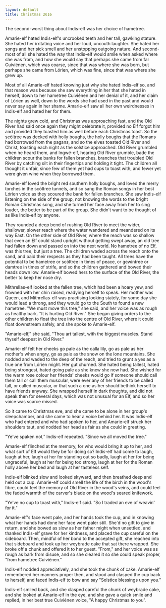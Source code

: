 ```yaml
---
layout: default
title: Christmas 2016
---
```

The second-worst thing about Indis-elf was her choice of hametree.

Amarie-elf hated Indis-elf's uncrooked teeth and her tall, gawking stature.  She
hated her irritating voice and her loud, uncouth laughter.  She hated her songs
and her sick smell and her unstopping outgoing nature.  And second-most of all
she hated the way that Indis-elf would smile when asked where she was from, and
how she would say that perhaps she came from far Cuiviénen, which was coarse,
since that was where she was born, but perhaps she came from Lórien, which was
fine, since that was where she grew up.

Most of all Amarie-elf hated knowing just why she hated Indis-elf so, and that
reason was because she saw everything in her that she hated in herself, down to
her hametree Cuiviénen and her denial of it, and her claim of Lórien as well,
down to the words she had used in the past and would never say again in her
shame.  Amarie-elf saw all her own weirdnesses in Indis-elf and hated her for
them.

The nights grew cold, and Christmas was approaching fast, and the Old River had
said once again they might celebrate it, provided no Elf forgot him and
provided they toasted him as well before each Christmas toast.  So the scōltree
was decked with holly boughs, the holly boughs that the Romans had borrowed
from the pagans, and so the elves toasted Old River and Christ, toasting each
night as the solstice approached.  Old River grumbled when he heard them, and
Ingwë-elf, hearing Old River grumble, bade the children scour the banks for
fallen branches, branches that troubled Old River by catching silt in their
fingertips and holding it tight.  The children all thought it unfair, since few
of them yet had cups to toast with, and fewer yet were given wine when they
borrowed them.

Amarie-elf loved the bright red southern holly boughs, and loved the merry
torches in the scōltree tunnels, and so sang the Roman songs in her best Lórien
voice as they scoured the bank for fallen branches.  She saw Indis-elf
listening on the side of the group, not knowing the words to the bright Roman
Christmas song, and she turned her face away from her to sing louder, the
better to be part of the group.  She didn't want to be thought of as like
Indis-elf by anyone.

They rounded a deep bend of rushing Old River to meet the wider, shallower,
slower reach where the water wandered and meandered on its way East.  On the
other side of Old River, where the reach was so shallow that even an Elf could
stand upright without getting swept away, an old tree had fallen down and
passed on into the next world.  No hametree of no Elf, was this tree, but just
a tree.  The children waded across the reach onto the sand, and paid their
respects as they had been taught.  All trees have the potential to be hametree
or scōltree in times of peace, or gewintree or damtree in times of strife, and
so the children gathered and bowed their heads down low.  Amarie-elf bowed hers
to the surface of the Old River, the better to keep her nose dry.

Mithrellas-elf looked at the fallen tree, which had been a hoary yew, and
frowned with her chin raised, readying herself to speak.  Her mother was Queen,
and Mithrellas-elf was practising looking stately, for some day she would lead
a throng, and they would go to the South to found a new hametree.  "We must
move this tree," she said, and her voice was as rough as healthy bark.  "It is
hurting Old River."  She began giving orders to the other children to float the
tree into the centre of Old River, where it could float downstream safely, and
she spoke to Amarie-elf.

"Amarie-elf," she said, "Thou art tallest, with the biggest muscles.  Stand
thyself deepest in Old River."

Amarie-elf felt her cheeks go pale as the calla lily, go as pale as her
mother's when angry, go as pale as the snow on the lone mountains.  She nodded
and waded to the deep of the reach, and tried to grunt a yes as a true one from
Lórien might.  Her gut churned.  She hated being tallest, hated being
strongest, hated going pale as she knew she now had.  She wished for the warm
rose colour her friends' cheeks would go if someone should call them tall or
call them muscular, were ever any of her friends to be called tall, or called
muscular, or that such a one as her should bethink herself to have friends
anyway.  She wrapped herself in dark thoughts, and did not speak then for
several days, which was not unusual for an Elf, and so her voice was scarce
missed.

So it came to Christmas eve, and she came to be alone in her group's
sleepchamber, and she came to hear a voice behind her.  It was Indis-elf who
had entered and who had spoken to her, and Amarie-elf struck her shoulders
taut, and nodded her head as fair as she could in greeting.

"Ye've spaken not," Indis-elf repeated.  "Since we all moved the tree."

Amarie-elf flinched at the memory, for who would bring it up to her, and what
sort of Elf would they be for doing so?  Indis-elf had come to laugh, laugh at
her, laugh at her for standing out so badly, laugh at her for being ungraceful,
laugh at her for being too strong, laugh at her for the Roman holly above her
bed and laugh at her tasteless self.

Indis-elf blinked slow and looked skyward, and then breathed deep and held out
a cup.  Amarie-elf could smell the life of the birch in the wood's fibre, could
feel the memory of Old River in the wood's veins, and could feel the faded
warmth of the carver's blade on the wood's seared knifework.

"Ye've no cup to toast with," Indis-elf said.  "So I traded an eve of weavin'
for it."

Amarie-elf's face went pale, and her hands took the cup, and in knowing what
her hands had done her face went paler still.  She'd no gift to give in return,
and she bowed as slow as her father might when unsettled, and thanked Indis-elf
grave for her kindness, and placed the cup careful on the sideboard.  Then,
mindful of her bond to the accepted gift, she reached into that sideboard and
took up her weybrade cake that sat there wrapped.  She broke off a chunk and
offered it to her guest.  "From," and her voice was as rough as bark from
disuse, and so she cleared it so she could speak proper, "from hametree
Cuiviénen."

Indis-elf nodded appreciatively, and she took the chunk of cake.  Amarie-elf
remembered her manners proper then, and stood and clasped the cup back to
herself, and faced Indis-elf to bow and say "Solstice blessings upon you."

Indis-elf smiled back, and she clasped careful the chunk of weybrade cake, and
she looked at Amarie-elf in the eye, and she gave a quick smile and replied, in
her best true Cuiviénen voice, "A happy Christmas to you".
